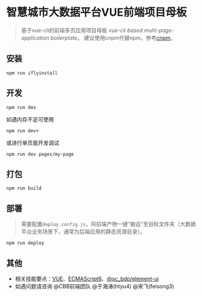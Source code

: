 # 智慧城市大数据平台VUE前端项目母板

> 基于vue-cli的前端多页应用项目母板 *vue-cli based multi-page-application boilerplate*。
> 建议使用cnpm代替npm，参考[cnpm](http://npm.taobao.org/)。

## 安装
```
npm run iflyinstall
```
## 开发
```
npm run dev
```
如遇内存不足可使用
```
npm run dev+
```
或进行单页面开发调试
```
npm run dev pages/my-page
```
## 打包
```
npm run build
```
## 部署
> 需要配置`deploy.config.js`，将前端产物一键“搬运”至目标文件夹（大数据平台业务场景下，通常为后端应用的静态资源目录）。
```
npm run deploy
```
## 其他
* 相关技能要点：[VUE](https://cn.vuejs.org/)、[ECMAScript6](http://es6.ruanyifeng.com/)、[@sc_bdp/element-ui](https://element.eleme.io)
* 如遇问题请咨询 @CBB前端团队 @于海涛(htyu4) @宋飞(feisong3)